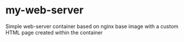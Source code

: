 # my-web-server
Simple web-server container based on nginx base image with a custom HTML page created within the container
